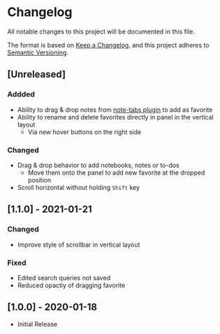 # Changelog

All notable changes to this project will be documented in this file.

The format is based on [Keep a Changelog](https://keepachangelog.com/en/1.0.0/),
and this project adheres to [Semantic Versioning](https://semver.org/spec/v2.0.0.html).

## [Unreleased]

### Addded

- Ability to drag & drop notes from [note-tabs plugin](https://github.com/benji300/joplin-note-tabs) to add as favorite
- Ability to rename and delete favorites directly in panel in the vertical layout
  - Via new hover buttons on the right side

### Changed

- Drag & drop behavior to add notebooks, notes or to-dos
  - Move them onto the panel to add new favorite at the dropped position
- Scroll horizontal without holding `Shift` key

## [1.1.0] - 2021-01-21

### Changed

- Improve style of scrollbar in vertical layout

### Fixed

- Edited search queries not saved
- Reduced opactiy of dragging favorite

## [1.0.0] - 2020-01-18

- Initial Release
